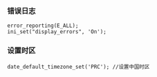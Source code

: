 ### 错误日志
```
error_reporting(E_ALL);
ini_set("display_errors", 'On');
```

### 设置时区
```
date_default_timezone_set('PRC'); //设置中国时区 
```
